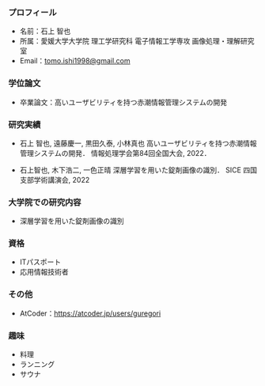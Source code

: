 ### プロフィール
- 名前：石上 智也
- 所属：愛媛大学大学院 理工学研究科 電子情報工学専攻 画像処理・理解研究室
- Email：tomo.ishi1998@gmail.com
### 学位論文
- 卒業論文：高いユーザビリティを持つ赤潮情報管理システムの開発
### 研究実績
- 石上 智也, 遠藤慶一, 黒田久泰, 小林真也
高いユーザビリティを持つ赤潮情報管理システムの開発．
情報処理学会第84回全国大会, 2022．

- 石上智也, 木下浩二, 一色正晴
深層学習を用いた錠剤画像の識別． 
SICE 四国支部学術講演会, 2022

### 大学院での研究内容
- 深層学習を用いた錠剤画像の識別

### 資格
- ITパスポート
- 応用情報技術者
### その他
- AtCoder：https://atcoder.jp/users/guregori
### 趣味
- 料理
- ランニング
- サウナ
<!--
**GureGorii/GureGorii** is a ✨ _special_ ✨ repository because its `README.md` (this file) appears on your GitHub profile.

Here are some ideas to get you started:

- 🔭 I’m currently working on ...
- 🌱 I’m currently learning ...
- 👯 I’m looking to collaborate on ...
- 🤔 I’m looking for help with ...
- 💬 Ask me about ...
- 📫 How to reach me: ...
- 😄 Pronouns: ...
- ⚡ Fun fact: ...
-->
